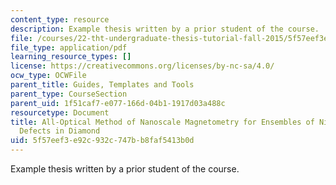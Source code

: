 ```yaml
---
content_type: resource
description: Example thesis written by a prior student of the course.
file: /courses/22-tht-undergraduate-thesis-tutorial-fall-2015/5f57eef3e92c932c747bb8faf5413b0d_MIT22_THTF15_thesis_ex2.pdf
file_type: application/pdf
learning_resource_types: []
license: https://creativecommons.org/licenses/by-nc-sa/4.0/
ocw_type: OCWFile
parent_title: Guides, Templates and Tools
parent_type: CourseSection
parent_uid: 1f51caf7-e077-166d-04b1-1917d03a488c
resourcetype: Document
title: All-Optical Method of Nanoscale Magnetometry for Ensembles of Nitrogen-Vacancy
  Defects in Diamond
uid: 5f57eef3-e92c-932c-747b-b8faf5413b0d
---
```

Example thesis written by a prior student of the course.